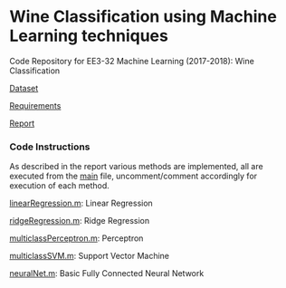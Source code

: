 # Wine Classification using Machine Learning techniques

Code Repository for EE3-32 Machine Learning (2017-2018): Wine Classification

[Dataset](https://archive.ics.uci.edu/ml/datasets/Wine+Quality)

[Requirements](https://github.com/RVS97/Wine-Classifier/blob/master/coursework.pdf)

[Report](https://github.com/RVS97/Wine-Classifier/blob/master/rv715.pdf)

### Code Instructions

As described in the report various methods are implemented, all are executed from the [main](https://github.com/RVS97/Wine-Classifier/blob/master/code/rv715.m) file, uncomment/comment accordingly for execution of each method.

[linearRegression.m](https://github.com/RVS97/Wine-Classifier/blob/master/code/linearRegression.m): Linear Regression

[ridgeRegression.m](https://github.com/RVS97/Wine-Classifier/blob/master/code/ridgeRegression.m): Ridge Regression

[multiclassPerceptron.m](https://github.com/RVS97/Wine-Classifier/blob/master/code/multiclassPerceptron.m): Perceptron

[multiclassSVM.m](https://github.com/RVS97/Wine-Classifier/blob/master/code/multiclassSVM.m): Support Vector Machine

[neuralNet.m](https://github.com/RVS97/Wine-Classifier/blob/master/code/neuralNet.m): Basic Fully Connected Neural Network
